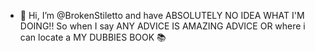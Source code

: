 - 👋 Hi, I’m @BrokenStiletto and have ABSOLUTELY NO IDEA WHAT I'M DOING!! 
So when I say ANY ADVICE IS AMAZING ADVICE 
OR where i can locate a MY DUBBIES BOOK 📚




